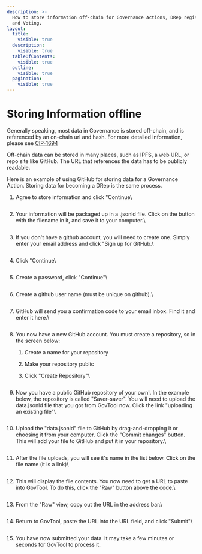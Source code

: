 ```yaml
---
description: >-
  How to store information off-chain for Governance Actions, DRep registration,
  and Voting.
layout:
  title:
    visible: true
  description:
    visible: true
  tableOfContents:
    visible: true
  outline:
    visible: true
  pagination:
    visible: true
---
```


# Storing Information offline

Generally speaking, most data in Governance is stored off-chain, and is referenced by an on-chain url and hash. For more detailed information, please see [CIP-1694](https://www.1694.io/en)

Off-chain data can be stored in many places, such as IPFS, a web URL, or repo site like GitHub. The URL that references the data has to be publicly readable.

Here is an example of using GitHub for storing data for a Governance Action. Storing data for becoming a DRep is the same process.



1.  Agree to store information and click "Continue\


    <figure><img src="../../../.gitbook/assets/1.png" alt=""><figcaption></figcaption></figure>
2.  Your information will be packaged up in a .jsonld file. Click on the button with the filename in it, and save it to your computer.\


    <figure><img src="../../../.gitbook/assets/2.png" alt=""><figcaption></figcaption></figure>
3.  If you don't have a github account, you will need to create one. Simply enter your email address and click "Sign up for GitHub.\


    <figure><img src="../../../.gitbook/assets/3.png" alt=""><figcaption></figcaption></figure>
4.  Click "Continue\


    <figure><img src="../../../.gitbook/assets/4.png" alt=""><figcaption></figcaption></figure>
5.  Create a password, click "Continue"\


    <figure><img src="../../../.gitbook/assets/5.png" alt=""><figcaption></figcaption></figure>
6.  Create a github user name (must be unique on github).\


    <figure><img src="../../../.gitbook/assets/6.png" alt=""><figcaption></figcaption></figure>
7.  GitHub will send you a confirmation code to your email inbox. Find it and enter it here.\


    <figure><img src="../../../.gitbook/assets/7.png" alt=""><figcaption></figcaption></figure>
8. You now have a new GitHub account. You must create a repository, so in the screen below:&#x20;
   1. Create a name for your repository
   2. Make your repository public
   3.  Click "Create Repository"\


       <figure><img src="../../../.gitbook/assets/8.png" alt=""><figcaption></figcaption></figure>
9.  Now you have a public GitHub repository of your own!. In the example below, the repository is called "Saver-saver". You will need to upload the data.jsonld file that you got from GovTool now. Click the link "uploading an existing file"\


    <figure><img src="../../../.gitbook/assets/9.png" alt=""><figcaption></figcaption></figure>
10. Upload the "data.jsonld" file to GitHub by drag-and-dropping it or choosing it from your computer. Click the "Commit changes" button. This will add your file to GitHub and put it in your repository.\


    <figure><img src="../../../.gitbook/assets/10 (1).png" alt=""><figcaption></figcaption></figure>
11. After the file uploads, you will see it's name in the list below. Click on the file name (it is a link)\


    <figure><img src="../../../.gitbook/assets/11.png" alt=""><figcaption></figcaption></figure>
12. This will display the file contents. You now need to get a URL to paste into GovTool. To do this, click the "Raw" button above the code.\


    <figure><img src="../../../.gitbook/assets/12.png" alt=""><figcaption></figcaption></figure>
13. From the "Raw" view, copy out the URL in the address bar:\


    <figure><img src="../../../.gitbook/assets/13.png" alt=""><figcaption></figcaption></figure>
14. Return to GovTool, paste the URL into the URL field, and click "Submit"\


    <figure><img src="../../../.gitbook/assets/14.png" alt=""><figcaption></figcaption></figure>
15. You have now submitted your data. It may take a few minutes or seconds for GovTool to process it.
